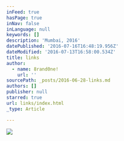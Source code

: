 ```yaml
---
inFeed: true
hasPage: true
inNav: false
inLanguage: null
keywords: []
description: 'Mumbai, 2016'
datePublished: '2016-07-16T16:48:19.956Z'
dateModified: '2016-07-13T16:58:00.534Z'
title: links
author:
  - name: 8rand0ne!
    url: ''
sourcePath: _posts/2016-06-28-links.md
authors: []
publisher: null
starred: true
url: links/index.html
_type: Article

---
```

![](https://imgflo.herokuapp.com/graph/vahj1ThiexotieMo/9f218c099c7a25c2c001155c0ec13061/croprotate.jpg?cropheight=2606&cropwidth=3744&degrees=0&input=https%3A%2F%2Fthe-grid-user-content.s3-us-west-2.amazonaws.com%2Fd9888cec-6404-4a57-9888-dd3d1c07bd5b.jpg&x=0&y=0)